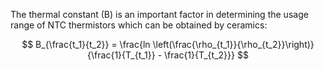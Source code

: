 The thermal constant (B) is an important factor in determining the usage range of NTC thermistors which can be obtained by ceramics:

$$ B_{\frac{t_1}{t_2}} = \frac{ln \left(\frac{\rho_{t_1}}{\rho_{t_2}}\right)}{\frac{1}{T_{t_1}} - \frac{1}{T_{t_2}}} $$
